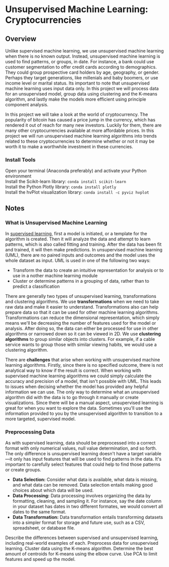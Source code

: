 # Unsupervised Machine Learning: Cryptocurrencies

## Overview
Unlike supervised machine learning, we use unsupervised machine learning when there is no known output. Instead, unsupervised machine learning is used to find patterns, or groups, in date. For instance, a bank could use customer segmentation to offer credit cards according to demographics. They could group prospective card holders by age, geography, or gender. Perhaps they target generations, like millenials and baby boomers, or use income level or marital status. Its important to note that unsupervised machine learning uses input data only. In this project we will process data for an unsupervised model, group data using clustering and the K-means algorithm, and lastly make the models more efficient using principle component analysis.

In this project we will take a look at the world of cryptocurrency. The popularity of bitcoin has caused a price jump in the currency, which has rendered it out of reach for many new investors. Luckily for them, there are many other cryptocurrencies available at more affordable prices. In this project we will run unsupervised machine learning algorithms into trends related to these cryptocurrencies to determine whether or not it may be worth it to make a worthwhile investment in these currencies. 

### Install Tools

Open your terminal (Anaconda preferably) and activate your Python environment  
Install the Scikit-learn library: ```conda install scikit-learn```  
Install the Python Plotly library: ```conda install plotly```  
Install the hvPlot visualization library: ```conda install -c pyviz hvplot```

## Notes

### What is Unsupervised Machine Learning

In [supervised learning](https://github.com/sfnxboy/Supervised_ML_Credit_Risk), first a model is initiated, or a template for the algorithm is created. Then it will analyze the data and attempt to learn patterns, which is also called fitting and training. After the data has been fit and trained, it will then make predictions. In unsupervised machine learning (UML), there are no paired inputs and outcomes and the model uses the whole dataset as input. UML is used in one of the following two ways:  
- Transform the data to create an intuitive representation for analysis or to use in a nother machine learning module
- Cluster or determine patterns in a grouping of data, rather than to predict a classification

There are generally two types of unsupervised learning, transformations and clustering algorithms. We use **transformations** when we need to take raw data and make it easier to understand. Transformations also can help prepare data so that it can be used for other machine learning algorithms. Transformations can reduce the dimensional representation, which simply means we'll be decreasing the number of features used for the model or analysis. After doing so, the data can either be processed for use in other algorithms or narrowed down so it can be viewed in 2D. We use **clustering algorithms** to group similar objects into clusters. For example, if a cable service wants to group those with similar viewing habits, we would use a clustering algorithm.

There are **challenges** that arise when working with unsupervised machine learning algorithms. Firstly, since there is no specified outcome, there is not analytical way to know if the result is correct. When working with supervised machine learning algorithms we could simply calculate the accuracy and precision of a model, that isn't possible with UML. This leads to issues when decising whether the model has provided any helpful information we can use. The only way to determine what an unsupervised algorithm did with the data is to go through it manually or create visualizations. Since there will be a manual aspect, unsupervised learning is great for when you want to explore the data. Sometimes you'll use the information provided to you by the unsupervised algorithm to transition to a more targeted, supervised model.

### Preprocessing Data

As with supervised learning, data should be preprocessed into a correct format with only numerical values, null value determination, and so forth. The only difference is unsupervised learning doesn't have a target variable—it only has input features that will be used to find patterns in the data. It's important to carefully select features that could help to find those patterns or create groups.

- **Data Selection:** Consider what data is available, what data is missing, and what data can be removed. Data selection entails making good choices about which data will be used.
- **Data Processing:** Data processing involves organizing the data by formatting, cleaning, and sampling it. For instance, say the date column in your dataset has dates in two different formates, we would convert all dates to the same format. 
- **Data Transformation:** Data transformation entails transforming datasets into a simpler format for storage and future use, such as a CSV, spreadsheet, or database file. 

Describe the differences between supervised and unsupervised learning, including real-world examples of each.
Preprocess data for unsupervised learning.
Cluster data using the K-means algorithm.
Determine the best amount of centroids for K-means using the elbow curve.
Use PCA to limit features and speed up the model.
